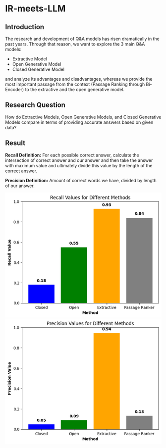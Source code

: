 # IR-meets-LLM

## Introduction
The research and development of Q&A models has risen dramatically in the past years. Through that reason, we want to explore the 3 main Q&A models:
- Extractive Model
- Open Generative Model
- Closed Generative Model

and analyze its advantages and disadvantages, whereas we provide the most important passage from the context (Passage Ranking through Bi-Encoder) to the extractive and the open generative model.

## Research Question
How do Extractive Models, Open Generative Models, and Closed Generative Models compare in terms of providing accurate answers based on given data? 

## Result
**Recall Definition:**  For each possible correct answer, calculate the intersection of correct answer and our answer and then take the answer with maximum value and ultimately divide this value by the length of the correct answer.

**Precision Definition:** Amount of correct words we have, divided by length of our answer.

![Javatpoint](recall.png)  
![Javatpoint](precision.png)
